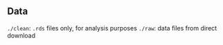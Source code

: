 ## Data

`./clean`: `.rds` files only, for analysis purposes
`./raw`: data files from direct download

